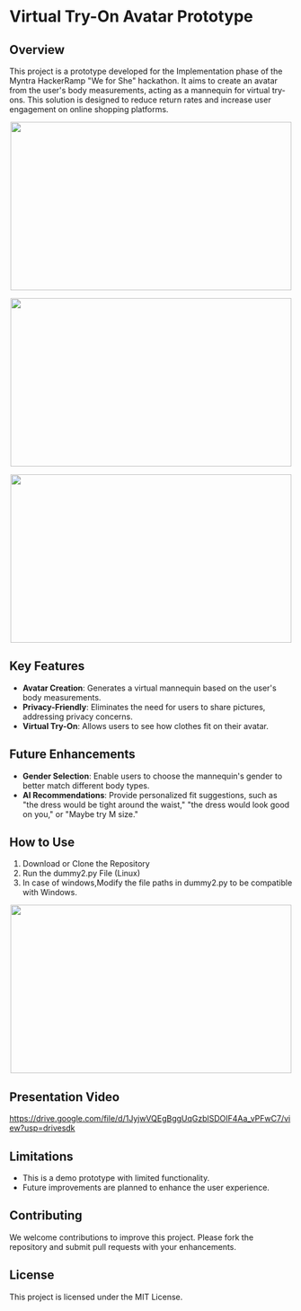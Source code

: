 # Virtual Try-On Avatar Prototype

## Overview
This project is a prototype developed for the Implementation phase of the Myntra HackerRamp "We for She" hackathon. It aims to create an avatar from the user's body measurements, acting as a mannequin for virtual try-ons. This solution is designed to reduce return rates and increase user engagement on online shopping platforms.

<p align=center>
<img src="https://github.com/user-attachments/assets/9ff8c9c8-ceb6-4092-b465-f46894629030" width="500" height="300">
</p>


<p align=center>
<img src="https://github.com/user-attachments/assets/511c0cfb-487e-424e-99c6-17fade3e6e75" width="500" height="300">
</p>

<p align=center>
<img src="https://github.com/user-attachments/assets/3a7fe3a3-61fe-481b-9f44-0b59cc04383c" width="500" height="300">
</p>

## Key Features
- **Avatar Creation**: Generates a virtual mannequin based on the user's body measurements.
- **Privacy-Friendly**: Eliminates the need for users to share pictures, addressing privacy concerns.
- **Virtual Try-On**: Allows users to see how clothes fit on their avatar.

## Future Enhancements
- **Gender Selection**: Enable users to choose the mannequin's gender to better match different body types.
- **AI Recommendations**: Provide personalized fit suggestions, such as "the dress would be tight around the waist," "the dress would look good on you," or "Maybe try M size."


## How to Use
1. Download or Clone the Repository
2. Run the dummy2.py File (Linux)
3. In case of windows,Modify the file paths in dummy2.py to be compatible with Windows.
 
<p align=center>
<img src="https://github.com/user-attachments/assets/2bb37d20-163a-43f8-abe9-5bfc4c87d3a9" width="500" height="300">
</p>

## Presentation Video
https://drive.google.com/file/d/1JyjwVQEgBggUqGzblSDOIF4Aa_vPFwC7/view?usp=drivesdk

## Limitations
- This is a demo prototype with limited functionality.
- Future improvements are planned to enhance the user experience.

## Contributing
We welcome contributions to improve this project. Please fork the repository and submit pull requests with your enhancements.

## License
This project is licensed under the MIT License.



